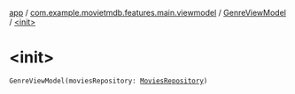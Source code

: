 [app](../../index.md) / [com.example.movietmdb.features.main.viewmodel](../index.md) / [GenreViewModel](index.md) / [&lt;init&gt;](./-init-.md)

# &lt;init&gt;

`GenreViewModel(moviesRepository: `[`MoviesRepository`](../../com.example.movietmdb.repository/-movies-repository/index.md)`)`